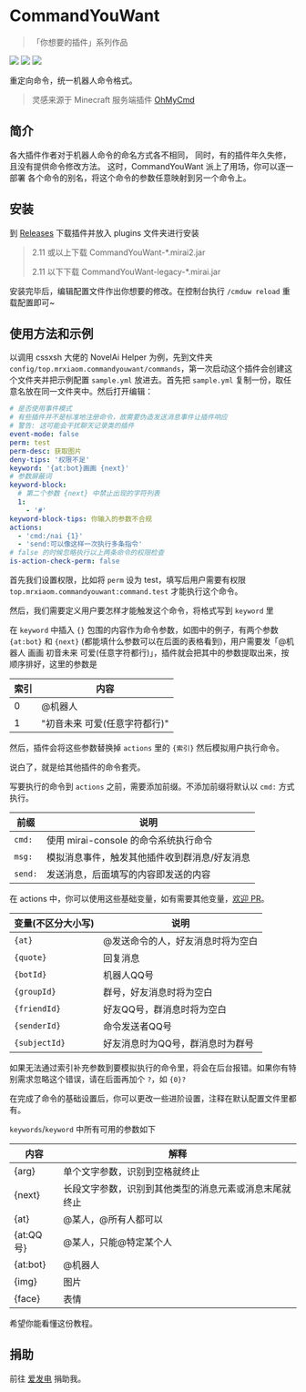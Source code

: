 # CommandYouWant
> 「你想要的插件」系列作品

[![](https://shields.io/github/downloads/MrXiaoM/CommandYouWant/total)](https://github.com/MrXiaoM/CommandYouWant/releases) [![](https://img.shields.io/badge/mirai--console-2.12.3-blue)](https://github.com/mamoe/mirai) [![](https://img.shields.io/badge/MiraiForum-post-yellow)](https://mirai.mamoe.net/topic/1703)

重定向命令，统一机器人命令格式。

> 灵感来源于 Minecraft 服务端插件 [OhMyCmd](https://www.mcbbs.net/thread-1064805-1-1.html)

## 简介

各大插件作者对于机器人命令的命名方式各不相同，
同时，有的插件年久失修，且没有提供命令修改方法。
这时，CommandYouWant 派上了用场，你可以逐一部署
各个命令的别名，将这个命令的参数任意映射到另一个命令上。

## 安装

到 [Releases](https://github.com/MrXiaoM/CommandYouWant/releases) 下载插件并放入 plugins 文件夹进行安装

> 2.11 或以上下载 CommandYouWant-*.mirai2.jar
>
> 2.11 以下下载 CommandYouWant-legacy-*.mirai.jar

安装完毕后，编辑配置文件作出你想要的修改。在控制台执行 `/cmduw reload` 重载配置即可~

## 使用方法和示例

以调用 cssxsh 大佬的 NovelAi Helper 为例，先到文件夹 `config/top.mrxiaom.commandyouwant/commands`，第一次启动这个插件会创建这个文件夹并把示例配置 `sample.yml` 放进去。首先把 `sample.yml` 复制一份，取任意名放在同一文件夹中。然后打开编辑：

```yaml
# 是否使用事件模式
# 有些插件并不是标准地注册命令，故需要伪造发送消息事件让插件响应
# 警告: 这可能会干扰聊天记录类的插件
event-mode: false
perm: test
perm-desc: 获取图片
deny-tips: '权限不足'
keyword: '{at:bot}画画 {next}'
# 参数屏蔽词
keyword-block:
  # 第二个参数 {next} 中禁止出现的字符列表
  1: 
    - '#'
keyword-block-tips: 你输入的参数不合规
actions: 
  - 'cmd:/nai {1}'
  - 'send:可以像这样一次执行多条指令'
# false 的时候忽略执行以上两条命令的权限检查
is-action-check-perm: false
```
首先我们设置权限，比如将 `perm` 设为 test，填写后用户需要有权限 `top.mrxiaom.commandyouwant:command.test` 才能执行这个命令。

然后，我们需要定义用户要怎样才能触发这个命令，将格式写到 `keyword` 里

在 `keyword` 中插入 `{}` 包围的内容作为命令参数，如图中的例子，有两个参数 `{at:bot}` 和 `{next}` (都能填什么参数可以在后面的表格看到)，用户需要发「@机器人 画画 初音未来 可爱(任意字符都行)」，插件就会把其中的参数提取出来，按顺序排好，这里的参数是

| 索引 | 内容         |
| --- |------------|
| 0 | @机器人       |
| 1 | "初音未来 可爱(任意字符都行)" |

然后，插件会将这些参数替换掉 `actions` 里的 `{索引}` 然后模拟用户执行命令。

说白了，就是给其他插件的命令套壳。

写要执行的命令到 `actions` 之前，需要添加前缀。不添加前缀将默认以 `cmd:` 方式执行。

| 前缀 | 说明 |
| --- | --- |
| `cmd:` | 使用 mirai-console 的命令系统执行命令 |
| `msg:` | 模拟消息事件，触发其他插件收到群消息/好友消息 |
| `send:` | 发送消息，后面填写的内容即发送的内容 |

在 actions 中，你可以使用这些基础变量，如有需要其他变量，[欢迎 PR](https://github.com/MrXiaoM/CommandYouWant/pulls)。

| 变量(不区分大小写)    | 说明                |
|---------------|-------------------|
| `{at}`        | @发送命令的人，好友消息时将为空白 |
| `{quote}`     | 回复消息              |
| `{botId}`     | 机器人QQ号            |
| `{groupId}`   | 群号，好友消息时将为空白      |
| `{friendId}`  | 好友QQ号，群消息时将为空白    |
| `{senderId}`  | 命令发送者QQ号          |
| `{subjectId}` | 好友消息时为QQ号，群消息时为群号 |

如果无法通过索引补充参数到要模拟执行的命令里，将会在后台报错。如果你有特别需求忽略这个错误，请在后面再加个 `?`，如 `{0}?`

在完成了命令的基础设置后，你可以更改一些进阶设置，注释在默认配置文件里都有。


`keywords`/`keyword` 中所有可用的参数如下

| 内容       | 解释                          |
|----------|-----------------------------|
| {arg}    | 单个文字参数，识别到空格就终止             |
| {next}   | 长段文字参数，识别到其他类型的消息元素或消息末尾就终止 |
| {at}     | @某人，@所有人都可以                 |
| {at:QQ号} | @某人，只能@特定某个人                |
| {at:bot} | @机器人                        |
| {img}    | 图片                          |
| {face}   | 表情                          |

希望你能看懂这份教程。

## 捐助

前往 [爱发电](https://afdian.net/a/mrxiaom) 捐助我。
